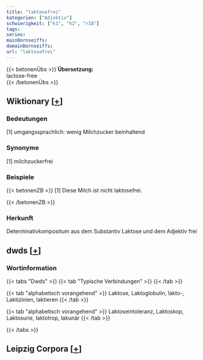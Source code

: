 ```yaml
---
title: "laktosefrei"
kategorien: ["Adjektiv"]
schwierigkeit: ["k1", "h2", "r18"]
tags:
series:
mainDornseiffs:
domainDornseiffs:
url: "laktosefrei"
---
```


{{< betonenÜbs >}}
**Übersetzung:**  
lactose-free  
{{< /betonenÜbs >}}

## Wiktionary [[+](https://de.wiktionary.org/wiki/laktosefrei)]

### Bedeutungen
[1] umgangssprachlich: wenig Milchzucker beinhaltend  

### Synonyme
[1] milchzuckerfrei  

### Beispiele
{{< betonenZB >}}
[1] Diese Milch ist nicht laktosefrei.  

{{< /betonenZB >}}
### Herkunft
Determinativkompositum aus dem Substantiv Laktose und dem Adjektiv frei  



## dwds [[+](https://www.dwds.de/wb/laktosefrei)]

### Wortinformation
{{< tabs "Dwds" >}}
{{< tab "Typische Verbindungen" >}}
{{< /tab >}}

{{< tab "alphabetisch vorangehend" >}}
Laktose, Laktoglobulin, lakto-, Laktizinien, laktieren
{{< /tab >}}

{{< tab "alphabetisch vorangehend" >}}
Laktoseintoleranz, Laktoskop, Laktosurie, laktotrop, lakunär
{{< /tab >}}

{{< /tabs >}}

## Leipzig Corpora [[+](https://corpora.uni-leipzig.de/en/res?word=laktosefrei&corpusId=deu_newscrawl-public_2018)]

